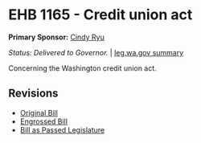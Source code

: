 # EHB 1165 - Credit union act
**Primary Sponsor:** [Cindy Ryu](/person/leg/cindy.ryu.md)

*Status: Delivered to Governor.* | [leg.wa.gov summary](https://app.leg.wa.gov/billsummary?BillNumber=1165&Year=2021)

Concerning the Washington credit union act.

## Revisions
* [Original Bill](1/)
* [Engrossed Bill](1/)
* [Bill as Passed Legislature](1/)